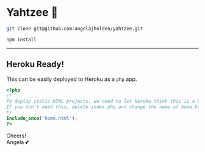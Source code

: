 # Yahtzee :game_die:

```bash
git clone git@github.com:angelajholden/yahtzee.git

npm install
```

---

## Heroku Ready!

This can be easily deployed to Heroku as a `php` app.

```php
<?php
/*
To deploy static HTML projects, we need to let Heroku think this is a PHP app
If you don't need this, delete index.php and change the name of home.html to index.html
*/
include_once('home.html');
?>
```

Cheers!  
Angela :two_hearts:
